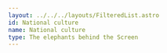 ```yaml
---
layout: ../../../layouts/FilteredList.astro
id: National culture
name: National culture
type: The elephants behind the Screen
---
```

